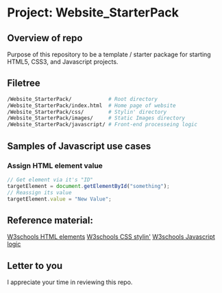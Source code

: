 # Project: Website_StarterPack

## Overview of repo
Purpose of this repository to be a template / starter package for starting HTML5, CSS3, and Javascript projects.

## Filetree
```BASH
/Website_StarterPack/            # Root directory
/Website_StarterPack/index.html  # Home page of website
/Website_StarterPack/css/        # Stylin' directory
/Website_StarterPack/images/     # Static Images directory
/Website_StarterPack/javascript/ # Front-end processeing logic
```

## Samples of Javascript use cases
### Assign HTML element value
```Javascript 
// Get element via it's "ID"
targetElement = document.getElementById("something"); 
// Reassign its value
targetElement.value = "New Value";
```
## Reference material:
[W3schools HTML elements](https://www.w3schools.com/html/default.asp)
[W3schools CSS stylin'](https://www.w3schools.com/css/default.asp)
[W3schools Javascript logic](https://www.w3schools.com/js/default.asp)

## Letter to you
I appreciate your time in reviewing this repo.